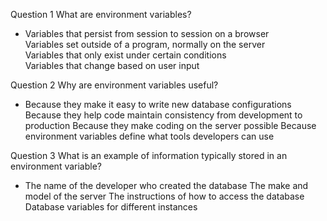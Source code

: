 Question 1
  What are environment variables?
  * Variables that persist from session to session on a browser <br /> 
    Variables set outside of a program, normally on the server <br />
    Variables that only exist under certain conditions <br />
    Variables that change based on user input <br /> 

Question 2
  Why are environment variables useful?
  * Because they make it easy to write new database configurations
    Because they help code maintain consistency from development to production
    Because they make coding on the server possible
    Because environment variables define what tools developers can use

Question 3
  What is an example of information typically stored in an environment variable?
  * The name of the developer who created the database
    The make and model of the server
    The instructions of how to access the database
    Database variables for different instances
